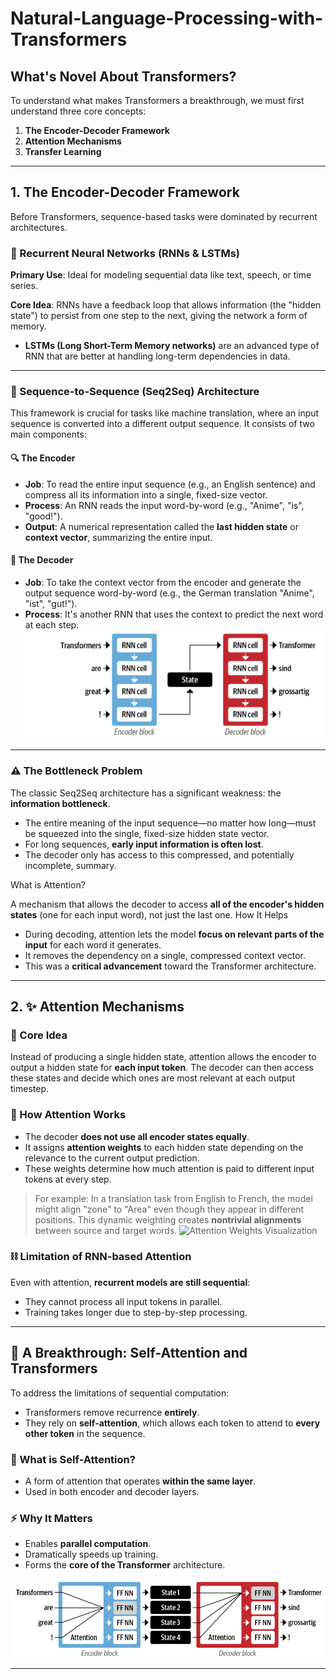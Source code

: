 # Natural-Language-Processing-with-Transformers

## What's Novel About Transformers?

To understand what makes Transformers a breakthrough, we must first understand three core concepts:

1. **The Encoder-Decoder Framework**
2. **Attention Mechanisms**
3. **Transfer Learning**

---

## 1. The Encoder-Decoder Framework

Before Transformers, sequence-based tasks were dominated by recurrent architectures.

### 🔄 Recurrent Neural Networks (RNNs & LSTMs)

**Primary Use**: Ideal for modeling sequential data like text, speech, or time series.

**Core Idea**: RNNs have a feedback loop that allows information (the "hidden state") to persist from one step to the next, giving the network a form of memory.

* **LSTMs (Long Short-Term Memory networks)** are an advanced type of RNN that are better at handling long-term dependencies in data.

---

### 🔄 Sequence-to-Sequence (Seq2Seq) Architecture

This framework is crucial for tasks like machine translation, where an input sequence is converted into a different output sequence. It consists of two main components:

#### 🔍 The Encoder

* **Job**: To read the entire input sequence (e.g., an English sentence) and compress all its information into a single, fixed-size vector.
* **Process**: An RNN reads the input word-by-word (e.g., "Anime", "is", "good!").
* **Output**: A numerical representation called the **last hidden state** or **context vector**, summarizing the entire input.

#### 📝 The Decoder

* **Job**: To take the context vector from the encoder and generate the output sequence word-by-word (e.g., the German translation "Anime", "ist", "gut!").
* **Process**: It's another RNN that uses the context to predict the next word at each step.
![Encoder-Decoder Architecture](https://github.com/nithinganesh1/Natural-Language-Processing-with-Transformers/blob/main/images/encoder-decoder.png)
---

### ⚠️ The Bottleneck Problem

The classic Seq2Seq architecture has a significant weakness: the **information bottleneck**.

* The entire meaning of the input sequence—no matter how long—must be squeezed into the single, fixed-size hidden state vector.
* For long sequences, **early input information is often lost**.
* The decoder only has access to this compressed, and potentially incomplete, summary.

What is Attention?

A mechanism that allows the decoder to access **all of the encoder's hidden states** (one for each input word), not just the last one.
How It Helps

* During decoding, attention lets the model **focus on relevant parts of the input** for each word it generates.
* It removes the dependency on a single, compressed context vector.
* This was a **critical advancement** toward the Transformer architecture.

---


## 2. ✨ Attention Mechanisms

### 🧠 Core Idea

Instead of producing a single hidden state, attention allows the encoder to output a hidden state for **each input token**. The decoder can then access these states and decide which ones are most relevant at each output timestep.

### 🎯 How Attention Works

* The decoder **does not use all encoder states equally**.
* It assigns **attention weights** to each hidden state depending on the relevance to the current output prediction.
* These weights determine how much attention is paid to different input tokens at every step.

> For example: In a translation task from English to French, the model might align "zone" to "Area" even though they appear in different positions. This dynamic weighting creates **nontrivial alignments** between source and target words.
![Attention Weights Visualization](https://raw.githubusercontent.com/nithinganesh1/Natural-Language-Processing-with-Transformers/main/images/wight_corr.png)

### ⛓ Limitation of RNN-based Attention

Even with attention, **recurrent models are still sequential**:

* They cannot process all input tokens in parallel.
* Training takes longer due to step-by-step processing.

---

## 🚀 A Breakthrough: Self-Attention and Transformers

To address the limitations of sequential computation:

* Transformers remove recurrence **entirely**.
* They rely on **self-attention**, which allows each token to attend to **every other token** in the sequence.

### 🔗 What is Self-Attention?

* A form of attention that operates **within the same layer**.
* Used in both encoder and decoder layers.

### ⚡ Why It Matters

* Enables **parallel computation**.
* Dramatically speeds up training.
* Forms the **core of the Transformer** architecture.

![Self-Attention Architecture](https://raw.githubusercontent.com/nithinganesh1/Natural-Language-Processing-with-Transformers/main/images/self_both_encoder_and_decoder.png)

---

